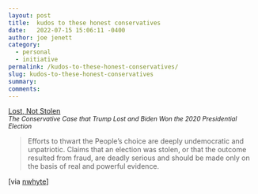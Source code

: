 ```yaml
---
layout: post
title:  kudos to these honest conservatives
date:   2022-07-15 15:06:11 -0400
author: joe jenett
category:
  - personal
  - initiative
permalink: /kudos-to-these-honest-conservatives/
slug: kudos-to-these-honest-conservatives
summary:
comments: 
---
```

<p><a title="Lost, Not Stolen" href="https://lostnotstolen.org/">Lost, Not Stolen</a><br /><span style="font-size:.9em;font-style:italic;">The Conservative Case that Trump Lost and Biden Won the 2020 Presidential Election</span>
</p>

<blockquote><p>
Efforts to thwart the People’s choice are deeply undemocratic and unpatriotic. Claims that an election was stolen, or that the outcome resulted from fraud, are deadly serious and should be made only on the basis of real and powerful evidence.
</p></blockquote>
<p>[via <a href="https://pinboard.in/u:nwhyte" title="">nwhyte</a>]</p>


<a href="https://brid.gy/publish/twitter"></a>
<data class="p-bridgy-omit-link" value="false"></data>